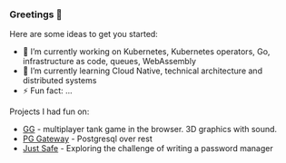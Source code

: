 ### Greetings 👋

Here are some ideas to get you started:

- 🔭 I’m currently working on Kubernetes, Kubernetes operators, Go, infrastructure as code, queues,  WebAssembly
- 🌱 I’m currently learning Cloud Native, technical architecture and distributed systems
- ⚡ Fun fact: ...


Projects I had fun on:

- <a href="https://github.com/team142/gg">GG</a> - multiplayer tank game in the browser. 3D graphics with sound.
- <a href="https://github.com/just1689/pg-gateway">PG Gateway</a> - Postgresql over rest
- <a href="https://github.com/just1689/just-safe">Just Safe</a> - Exploring the challenge of writing a password manager</a>

